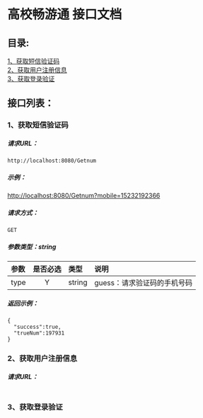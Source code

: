 # 高校畅游通 接口文档  

## 目录:  

[1、获取短信验证码](#1获取短信验证码)  
[2、获取用户注册信息](#2获取用户注册信息)  
[3、获取登录验证](#3获取登录验证)  

## 接口列表：  

### 1、获取短信验证码  
##### 请求URL：  
```
http://localhost:8080/Getnum
```

##### 示例：  
[http://localhost:8080/Getnum?mobile=15232192366](http://localhost:8080/Getnum?mobile=15232192366)  

##### 请求方式：  
```
GET
```

##### 参数类型：string  

| 参数 | 是否必选 | 类型 | 说明 |
|:-----|:-------:|:-----|:-----|
| type | Y | string | guess：请求验证码的手机号码 |  

##### 返回示例：  
```
{
  "success":true,
  "trueNum":197931
}
```

### 2、获取用户注册信息  

##### 请求URL：  
```

```


### 3、获取登录验证    
